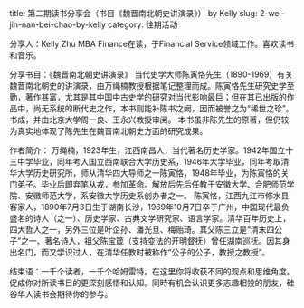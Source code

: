 title: 第二期读书分享会（书目《魏晋南北朝史讲演录》） by Kelly
slug: 2-wei-jin-nan-bei-chao-by-kelly
category: 往期活动

分享人：Kelly Zhu
MBA Finance在读，于Financial Service领域工作。喜欢读书和音乐。

分享书目：《魏晋南北朝史讲演录》
当代史学大师陈寅恪先生（1890-1969）有关魏晋南北朝史的讲演录，由万绳楠教授根据笔记整理而成。陈寅恪先生研究史学至勤，著作甚富，尤其是其中国中古史学的研究对当代影响最巨；但在其已出版的作品中，尚无系统的断代史之作，本书则能补陈书之阙，因而被誉之为“稀世之珍”。书成，并由北京大学周一良、王永兴教授审阅。
本书虽非陈先生的原著，但仍较为真实地体现了陈先生在魏晋南北朝史方面的研究成果。

作者简介：
万绳楠，1923年生，江西南昌人，当代著名历史学家。1942年国立十三中学毕业，同年考入国立西南联合大学历史系，1946年大学毕业，同年考取清华大学历史研究所，师从清华四大导师之一陈寅恪，1948年毕业，为陈寅恪的关门弟子。毕业后即弃笔从戎，参加革命。解放后先后任教于安徽大学、合肥师范学院、安徽师范大学，系安徽大学历史系创办者之一。
陈寅恪，江西九江市修水县客家人，1890年7月3日生于湖南长沙，1969年10月7日卒于广州，中国现代最负盛名的诗人（之一）、历史学家、古典文学研究家、语言学家。清华百年历史上，四大哲人之一，另外三位是叶企孙、潘光旦、梅贻琦。其父陈三立是“清末四公子”之一、著名诗人，祖父陈宝箴（支持变法的开明督抚）曾任湖南巡抚。因其身出名门，而又学识过人，在清华任教时被称作“公子的公子，教授之教授”。

结束语：一千个读者，一千个哈姆雷特。在这里你将收获不同的观点和思维角度。促成你对所读书目的更深刻感悟和认知。同時有机会认识更多志趣相投的朋友，硅谷华人读书会期待你的参与。
